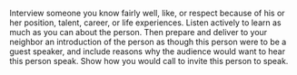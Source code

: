 Interview someone you know fairly well, like, or respect because of his or her position, talent, career, or life experiences. Listen actively to learn as much as you can about the person. Then prepare and deliver to your neighbor an introduction of the person as though this person were to be a guest speaker, and include reasons why the audience would want to hear this person speak. Show how you would call to invite this person to speak.
